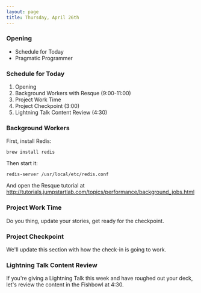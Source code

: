 ```yaml
---
layout: page
title: Thursday, April 26th
---
```


### Opening

* Schedule for Today
* Pragmatic Programmer

### Schedule for Today

1. Opening
2. Background Workers with Resque (9:00-11:00)
3. Project Work Time
4. Project Checkpoint (3:00)
5. Lightning Talk Content Review (4:30)

### Background Workers

First, install Redis:

```
brew install redis
```

Then start it:

```
redis-server /usr/local/etc/redis.conf
```

And open the Resque tutorial at http://tutorials.jumpstartlab.com/topics/performance/background_jobs.html

### Project Work Time

Do you thing, update your stories, get ready for the checkpoint.

### Project Checkpoint

We'll update this section with how the check-in is going to work.

### Lightning Talk Content Review

If you're giving a Lightning Talk this week and have roughed out your deck, let's review the content in the Fishbowl at 4:30.